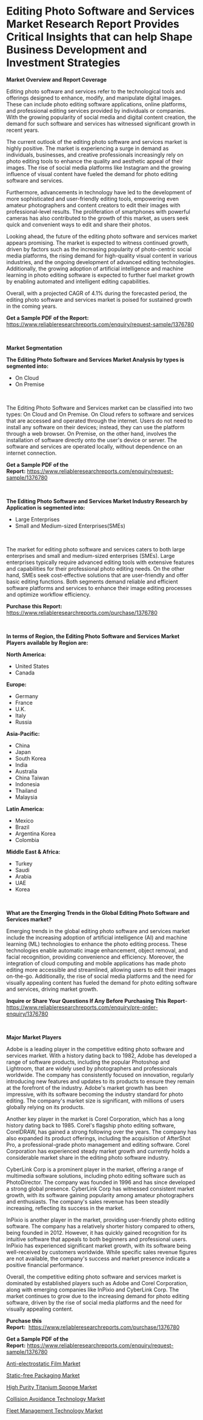 <p><h1>Editing Photo Software and Services Market Research Report Provides Critical Insights that can help Shape Business Development and Investment Strategies</h1></p><p><strong>Market Overview and Report Coverage</strong></p>
<p><p>Editing photo software and services refer to the technological tools and offerings designed to enhance, modify, and manipulate digital images. These can include photo editing software applications, online platforms, and professional editing services provided by individuals or companies. With the growing popularity of social media and digital content creation, the demand for such software and services has witnessed significant growth in recent years.</p><p>The current outlook of the editing photo software and services market is highly positive. The market is experiencing a surge in demand as individuals, businesses, and creative professionals increasingly rely on photo editing tools to enhance the quality and aesthetic appeal of their images. The rise of social media platforms like Instagram and the growing influence of visual content have fueled the demand for photo editing software and services.</p><p>Furthermore, advancements in technology have led to the development of more sophisticated and user-friendly editing tools, empowering even amateur photographers and content creators to edit their images with professional-level results. The proliferation of smartphones with powerful cameras has also contributed to the growth of this market, as users seek quick and convenient ways to edit and share their photos.</p><p>Looking ahead, the future of the editing photo software and services market appears promising. The market is expected to witness continued growth, driven by factors such as the increasing popularity of photo-centric social media platforms, the rising demand for high-quality visual content in various industries, and the ongoing development of advanced editing technologies. Additionally, the growing adoption of artificial intelligence and machine learning in photo editing software is expected to further fuel market growth by enabling automated and intelligent editing capabilities.</p><p>Overall, with a projected CAGR of 4.1% during the forecasted period, the editing photo software and services market is poised for sustained growth in the coming years.</p></p>
<p><strong>Get a Sample PDF of the Report:</strong> <a href="https://www.reliableresearchreports.com/enquiry/request-sample/1376780">https://www.reliableresearchreports.com/enquiry/request-sample/1376780</a></p>
<p>&nbsp;</p>
<p><strong>Market Segmentation</strong></p>
<p><strong>The Editing Photo Software and Services Market Analysis by types is segmented into:</strong></p>
<p><ul><li>On Cloud</li><li>On Premise</li></ul></p>
<p>&nbsp;</p>
<p><p>The Editing Photo Software and Services market can be classified into two types: On Cloud and On Premise. On Cloud refers to software and services that are accessed and operated through the internet. Users do not need to install any software on their devices; instead, they can use the platform through a web browser. On Premise, on the other hand, involves the installation of software directly onto the user's device or server. The software and services are operated locally, without dependence on an internet connection.</p></p>
<p><strong>Get a Sample PDF of the Report:</strong>&nbsp;<a href="https://www.reliableresearchreports.com/enquiry/request-sample/1376780">https://www.reliableresearchreports.com/enquiry/request-sample/1376780</a></p>
<p>&nbsp;</p>
<p><strong>The Editing Photo Software and Services Market Industry Research by Application is segmented into:</strong></p>
<p><ul><li>Large Enterprises</li><li>Small and Medium-sized Enterprises(SMEs)</li></ul></p>
<p>&nbsp;</p>
<p><p>The market for editing photo software and services caters to both large enterprises and small and medium-sized enterprises (SMEs). Large enterprises typically require advanced editing tools with extensive features and capabilities for their professional photo editing needs. On the other hand, SMEs seek cost-effective solutions that are user-friendly and offer basic editing functions. Both segments demand reliable and efficient software platforms and services to enhance their image editing processes and optimize workflow efficiency.</p></p>
<p><strong>Purchase this Report:</strong>&nbsp; <a href="https://www.reliableresearchreports.com/purchase/1376780">https://www.reliableresearchreports.com/purchase/1376780</a></p>
<p>&nbsp;</p>
<p><strong>In terms of Region, the Editing Photo Software and Services Market Players available by Region are:</strong></p>
<p>
    <p> <strong> North America: </strong>
        <ul>
            <li>United States</li>
            <li>Canada</li>
        </ul>
        </p> 
    <p> <strong> Europe: </strong>
        <ul>
            <li>Germany</li>
            <li>France</li>
            <li>U.K.</li>
            <li>Italy</li>
            <li>Russia</li>
        </ul>
        </p> 
    <p> <strong> Asia-Pacific: </strong>
        <ul>
            <li>China</li>
            <li>Japan</li>
            <li>South Korea</li>
            <li>India</li>
            <li>Australia</li>
            <li>China Taiwan</li>
            <li>Indonesia</li>
            <li>Thailand</li>
            <li>Malaysia</li>
        </ul>
        </p> 
    <p> <strong> Latin America: </strong>
        <ul>
            <li>Mexico</li>
            <li>Brazil</li>
            <li>Argentina Korea</li>
            <li>Colombia</li>
        </ul>
        </p> 
    <p> <strong> Middle East & Africa: </strong>
        <ul>
            <li>Turkey</li>
            <li>Saudi</li>
            <li>Arabia</li>
            <li>UAE</li>
            <li>Korea</li>
        </ul>
    </p>
    </p>
<p>&nbsp;</p>
<p><strong>What are the Emerging Trends in the Global Editing Photo Software and Services market?</strong></p>
<p><p>Emerging trends in the global editing photo software and services market include the increasing adoption of artificial intelligence (AI) and machine learning (ML) technologies to enhance the photo editing process. These technologies enable automatic image enhancement, object removal, and facial recognition, providing convenience and efficiency. Moreover, the integration of cloud computing and mobile applications has made photo editing more accessible and streamlined, allowing users to edit their images on-the-go. Additionally, the rise of social media platforms and the need for visually appealing content has fueled the demand for photo editing software and services, driving market growth.</p></p>
<p><strong>Inquire or Share Your Questions If Any Before Purchasing This Report</strong>- <a href="https://www.reliableresearchreports.com/enquiry/pre-order-enquiry/1376780">https://www.reliableresearchreports.com/enquiry/pre-order-enquiry/1376780</a></p>
<p>&nbsp;</p>
<p><strong>Major Market Players</strong></p>
<p><p>Adobe is a leading player in the competitive editing photo software and services market. With a history dating back to 1982, Adobe has developed a range of software products, including the popular Photoshop and Lightroom, that are widely used by photographers and professionals worldwide. The company has consistently focused on innovation, regularly introducing new features and updates to its products to ensure they remain at the forefront of the industry. Adobe's market growth has been impressive, with its software becoming the industry standard for photo editing. The company's market size is significant, with millions of users globally relying on its products.</p><p>Another key player in the market is Corel Corporation, which has a long history dating back to 1985. Corel's flagship photo editing software, CorelDRAW, has gained a strong following over the years. The company has also expanded its product offerings, including the acquisition of AfterShot Pro, a professional-grade photo management and editing software. Corel Corporation has experienced steady market growth and currently holds a considerable market share in the editing photo software industry.</p><p>CyberLink Corp is a prominent player in the market, offering a range of multimedia software solutions, including photo editing software such as PhotoDirector. The company was founded in 1996 and has since developed a strong global presence. CyberLink Corp has witnessed consistent market growth, with its software gaining popularity among amateur photographers and enthusiasts. The company's sales revenue has been steadily increasing, reflecting its success in the market.</p><p>InPixio is another player in the market, providing user-friendly photo editing software. The company has a relatively shorter history compared to others, being founded in 2012. However, it has quickly gained recognition for its intuitive software that appeals to both beginners and professional users. InPixio has experienced significant market growth, with its software being well-received by customers worldwide. While specific sales revenue figures are not available, the company's success and market presence indicate a positive financial performance.</p><p>Overall, the competitive editing photo software and services market is dominated by established players such as Adobe and Corel Corporation, along with emerging companies like InPixio and CyberLink Corp. The market continues to grow due to the increasing demand for photo editing software, driven by the rise of social media platforms and the need for visually appealing content.</p></p>
<p><strong>Purchase this Report:</strong>&nbsp;&nbsp;<a href="https://www.reliableresearchreports.com/purchase/1376780">https://www.reliableresearchreports.com/purchase/1376780</a></p>
<p></p>
<p><strong>Get a Sample PDF of the Report:</strong>&nbsp;<a href="https://www.reliableresearchreports.com/enquiry/request-sample/1376780">https://www.reliableresearchreports.com/enquiry/request-sample/1376780</a></p>
<p><p><a href="https://www.linkedin.com/pulse/anti-electrostatic-film-market-challenges-opportunities-growth-6wnke/">Anti-electrostatic Film Market</a></p><p><a href="https://www.linkedin.com/pulse/static-free-packaging-market-research-report-provides-thorough-gpmde/">Static-free Packaging Market</a></p><p><a href="https://www.linkedin.com/pulse/high-purity-titanium-sponge-market-size-share-amp-trends-kqgie/">High Purity Titanium Sponge Market</a></p><p><a href="https://medium.com/@janicegriffin2022/collision-avoidance-technology-market-the-key-to-successful-business-strategy-forecast-till-2030-bda80b7f3b01">Collision Avoidance Technology Market</a></p><p><a href="https://medium.com/@barbarafranklin1904/fleet-management-technology-market-furnishes-information-on-market-share-market-trends-and-market-c3d8467cf102">Fleet Management Technology Market</a></p></p>